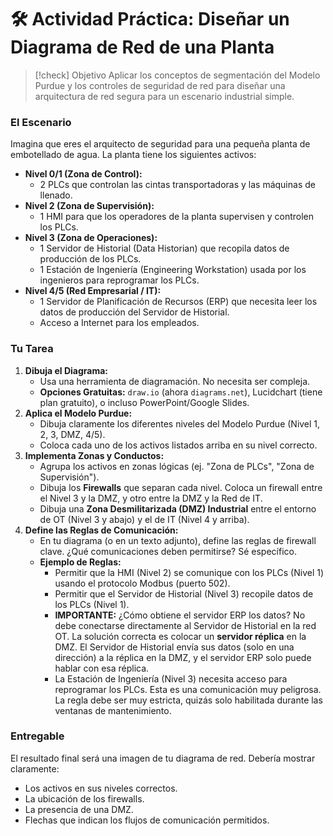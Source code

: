 # 🛠️ Actividad Práctica: Diseñar un Diagrama de Red de una Planta

> [!check] Objetivo
> Aplicar los conceptos de segmentación del Modelo Purdue y los controles de seguridad de red para diseñar una arquitectura de red segura para un escenario industrial simple.

### El Escenario

Imagina que eres el arquitecto de seguridad para una pequeña planta de embotellado de agua. La planta tiene los siguientes activos:

-   **Nivel 0/1 (Zona de Control):**
    -   2 PLCs que controlan las cintas transportadoras y las máquinas de llenado.
-   **Nivel 2 (Zona de Supervisión):**
    -   1 HMI para que los operadores de la planta supervisen y controlen los PLCs.
-   **Nivel 3 (Zona de Operaciones):**
    -   1 Servidor de Historial (Data Historian) que recopila datos de producción de los PLCs.
    -   1 Estación de Ingeniería (Engineering Workstation) usada por los ingenieros para reprogramar los PLCs.
-   **Nivel 4/5 (Red Empresarial / IT):**
    -   1 Servidor de Planificación de Recursos (ERP) que necesita leer los datos de producción del Servidor de Historial.
    -   Acceso a Internet para los empleados.

### Tu Tarea

1.  **Dibuja el Diagrama:**
    -   Usa una herramienta de diagramación. No necesita ser compleja.
    -   **Opciones Gratuitas:** `draw.io` (ahora `diagrams.net`), Lucidchart (tiene plan gratuito), o incluso PowerPoint/Google Slides.
2.  **Aplica el Modelo Purdue:**
    -   Dibuja claramente los diferentes niveles del Modelo Purdue (Nivel 1, 2, 3, DMZ, 4/5).
    -   Coloca cada uno de los activos listados arriba en su nivel correcto.
3.  **Implementa Zonas y Conductos:**
    -   Agrupa los activos en zonas lógicas (ej. "Zona de PLCs", "Zona de Supervisión").
    -   Dibuja los **Firewalls** que separan cada nivel. Coloca un firewall entre el Nivel 3 y la DMZ, y otro entre la DMZ y la Red de IT.
    -   Dibuja una **Zona Desmilitarizada (DMZ) Industrial** entre el entorno de OT (Nivel 3 y abajo) y el de IT (Nivel 4 y arriba).
4.  **Define las Reglas de Comunicación:**
    -   En tu diagrama (o en un texto adjunto), define las reglas de firewall clave. ¿Qué comunicaciones deben permitirse? Sé específico.
    -   **Ejemplo de Reglas:**
        -   Permitir que la HMI (Nivel 2) se comunique con los PLCs (Nivel 1) usando el protocolo Modbus (puerto 502).
        -   Permitir que el Servidor de Historial (Nivel 3) recopile datos de los PLCs (Nivel 1).
        -   **IMPORTANTE:** ¿Cómo obtiene el servidor ERP los datos? No debe conectarse directamente al Servidor de Historial en la red OT. La solución correcta es colocar un **servidor réplica** en la DMZ. El Servidor de Historial envía sus datos (solo en una dirección) a la réplica en la DMZ, y el servidor ERP solo puede hablar con esa réplica.
        -   La Estación de Ingeniería (Nivel 3) necesita acceso para reprogramar los PLCs. Esta es una comunicación muy peligrosa. La regla debe ser muy estricta, quizás solo habilitada durante las ventanas de mantenimiento.

### Entregable

El resultado final será una imagen de tu diagrama de red. Debería mostrar claramente:
-   Los activos en sus niveles correctos.
-   La ubicación de los firewalls.
-   La presencia de una DMZ.
-   Flechas que indican los flujos de comunicación permitidos.
